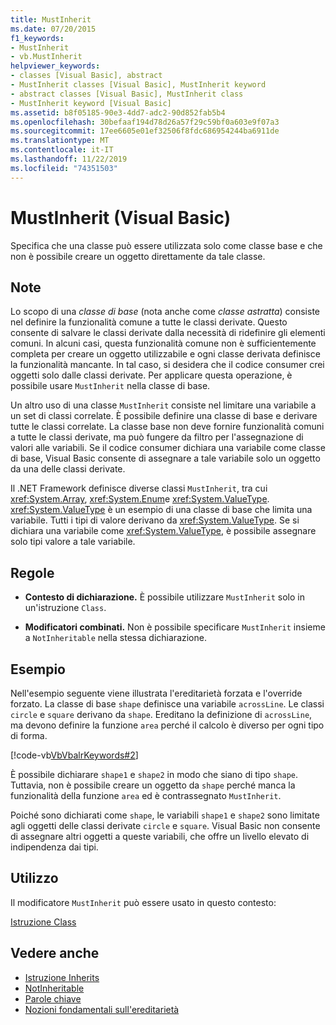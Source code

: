 ```yaml
---
title: MustInherit
ms.date: 07/20/2015
f1_keywords:
- MustInherit
- vb.MustInherit
helpviewer_keywords:
- classes [Visual Basic], abstract
- MustInherit classes [Visual Basic], MustInherit keyword
- abstract classes [Visual Basic], MustInherit class
- MustInherit keyword [Visual Basic]
ms.assetid: b8f05185-90e3-4dd7-adc2-90d852fab5b4
ms.openlocfilehash: 30befaaf194d78d26a57f29c59bf0a603e9f07a3
ms.sourcegitcommit: 17ee6605e01ef32506f8fdc686954244ba6911de
ms.translationtype: MT
ms.contentlocale: it-IT
ms.lasthandoff: 11/22/2019
ms.locfileid: "74351503"
---
```

# <a name="mustinherit-visual-basic"></a>MustInherit (Visual Basic)
Specifica che una classe può essere utilizzata solo come classe base e che non è possibile creare un oggetto direttamente da tale classe.  
  
## <a name="remarks"></a>Note  
 Lo scopo di una *classe di base* (nota anche come *classe astratta*) consiste nel definire la funzionalità comune a tutte le classi derivate. Questo consente di salvare le classi derivate dalla necessità di ridefinire gli elementi comuni. In alcuni casi, questa funzionalità comune non è sufficientemente completa per creare un oggetto utilizzabile e ogni classe derivata definisce la funzionalità mancante. In tal caso, si desidera che il codice consumer crei oggetti solo dalle classi derivate. Per applicare questa operazione, è possibile usare `MustInherit` nella classe di base.  
  
 Un altro uso di una classe `MustInherit` consiste nel limitare una variabile a un set di classi correlate. È possibile definire una classe di base e derivare tutte le classi correlate. La classe base non deve fornire funzionalità comuni a tutte le classi derivate, ma può fungere da filtro per l'assegnazione di valori alle variabili. Se il codice consumer dichiara una variabile come classe di base, Visual Basic consente di assegnare a tale variabile solo un oggetto da una delle classi derivate.  
  
 Il .NET Framework definisce diverse classi `MustInherit`, tra cui <xref:System.Array>, <xref:System.Enum>e <xref:System.ValueType>. <xref:System.ValueType> è un esempio di una classe di base che limita una variabile. Tutti i tipi di valore derivano da <xref:System.ValueType>. Se si dichiara una variabile come <xref:System.ValueType>, è possibile assegnare solo tipi valore a tale variabile.  
  
## <a name="rules"></a>Regole  
  
- **Contesto di dichiarazione.** È possibile utilizzare `MustInherit` solo in un'istruzione `Class`.  
  
- **Modificatori combinati.** Non è possibile specificare `MustInherit` insieme a `NotInheritable` nella stessa dichiarazione.  
  
## <a name="example"></a>Esempio  
 Nell'esempio seguente viene illustrata l'ereditarietà forzata e l'override forzato. La classe di base `shape` definisce una variabile `acrossLine`. Le classi `circle` e `square` derivano da `shape`. Ereditano la definizione di `acrossLine`, ma devono definire la funzione `area` perché il calcolo è diverso per ogni tipo di forma.  
  
 [!code-vb[VbVbalrKeywords#2](~/samples/snippets/visualbasic/VS_Snippets_VBCSharp/VbVbalrKeywords/VB/Class1.vb#2)]  
  
 È possibile dichiarare `shape1` e `shape2` in modo che siano di tipo `shape`. Tuttavia, non è possibile creare un oggetto da `shape` perché manca la funzionalità della funzione `area` ed è contrassegnato `MustInherit`.  
  
 Poiché sono dichiarati come `shape`, le variabili `shape1` e `shape2` sono limitate agli oggetti delle classi derivate `circle` e `square`. Visual Basic non consente di assegnare altri oggetti a queste variabili, che offre un livello elevato di indipendenza dai tipi.  
  
## <a name="usage"></a>Utilizzo  
 Il modificatore `MustInherit` può essere usato in questo contesto:  
  
 [Istruzione Class](../../../visual-basic/language-reference/statements/class-statement.md)  
  
## <a name="see-also"></a>Vedere anche

- [Istruzione Inherits](../../../visual-basic/language-reference/statements/inherits-statement.md)
- [NotInheritable](../../../visual-basic/language-reference/modifiers/notinheritable.md)
- [Parole chiave](../../../visual-basic/language-reference/keywords/index.md)
- [Nozioni fondamentali sull'ereditarietà](../../../visual-basic/programming-guide/language-features/objects-and-classes/inheritance-basics.md)
